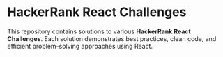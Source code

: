 # HackerRank React Challenges

This repository contains solutions to various **HackerRank React Challenges**. Each solution demonstrates best practices, clean code, and efficient problem-solving approaches using React.
